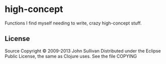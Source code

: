 # high-concept

Functions I find myself needing to write, crazy high-concept stuff.

## License

Source Copyright © 2009-2013 John Sullivan
Distributed under the Eclipse Public License, the same as Clojure
uses. See the file COPYING
